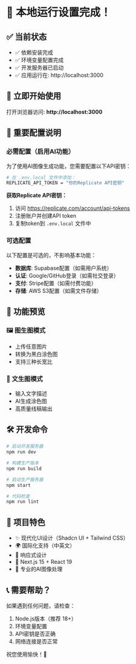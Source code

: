 # 🚀 本地运行设置完成！

## ✅ 当前状态
- ✅ 依赖安装完成
- ✅ 环境变量配置完成 
- ✅ 开发服务器已启动
- ✅ 应用运行在: http://localhost:3000

## 🎯 立即开始使用

打开浏览器访问: **http://localhost:3000**

## 🔧 重要配置说明

### 必需配置（启用AI功能）
为了使用AI图像生成功能，您需要配置以下API密钥：

```bash
# 在 .env.local 文件中添加：
REPLICATE_API_TOKEN = "你的Replicate API密钥"
```

**获取Replicate API密钥：**
1. 访问 https://replicate.com/account/api-tokens
2. 注册账户并创建API token
3. 复制token到 `.env.local` 文件中

### 可选配置
以下配置是可选的，不影响基本功能：

- **数据库**: Supabase配置（如需用户系统）
- **认证**: Google/GitHub登录（如需社交登录）
- **支付**: Stripe配置（如需付费功能）
- **存储**: AWS S3配置（如需文件存储）

## 📱 功能预览

### 🖼️ 图生图模式
- 上传任意图片
- 转换为黑白涂色图
- 支持三种长宽比

### 📝 文生图模式  
- 输入文字描述
- AI生成涂色图
- 高质量线稿输出

## 🛠️ 开发命令

```bash
# 启动开发服务器
npm run dev

# 构建生产版本
npm run build

# 启动生产服务器
npm start

# 代码检查
npm run lint
```

## 🎨 项目特色

- ✨ 现代化UI设计（Shadcn UI + Tailwind CSS）
- 🌍 国际化支持（中英文）
- 📱 响应式设计
- 🚀 Next.js 15 + React 19
- 🎯 专业的AI图像处理

## 📞 需要帮助？

如果遇到任何问题，请检查：
1. Node.js版本（推荐 18+）
2. 环境变量配置
3. API密钥是否正确
4. 网络连接是否正常

祝您使用愉快！🎉 